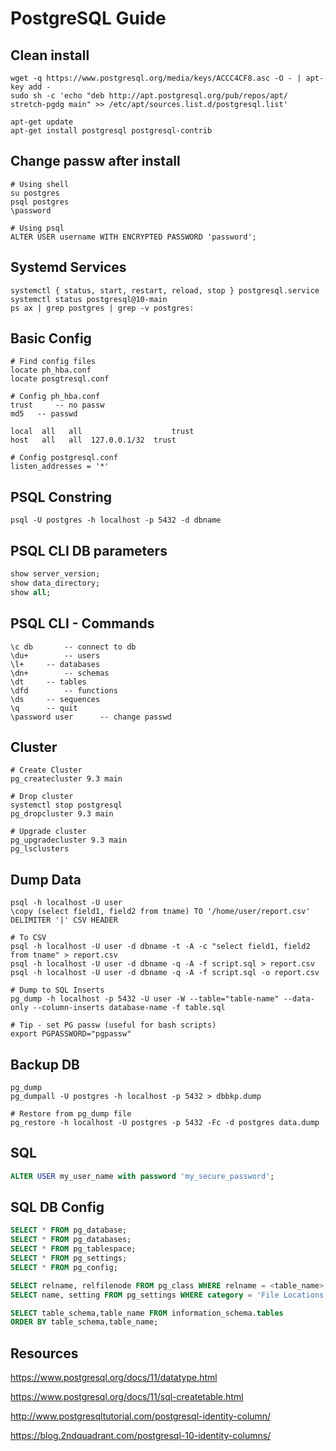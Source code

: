 # PostgreSQL Guide

## Clean install
```shell
wget -q https://www.postgresql.org/media/keys/ACCC4CF8.asc -O - | apt-key add -
sudo sh -c 'echo "deb http://apt.postgresql.org/pub/repos/apt/ stretch-pgdg main" >> /etc/apt/sources.list.d/postgresql.list'

apt-get update
apt-get install postgresql postgresql-contrib
```

## Change passw after install
```shell
# Using shell
su postgres
psql postgres
\password

# Using psql
ALTER USER username WITH ENCRYPTED PASSWORD 'password';
```

## Systemd Services
```shell
systemctl { status, start, restart, reload, stop } postgresql.service
systemctl status postgresql@10-main
ps ax | grep postgres | grep -v postgres:
```

## Basic Config
```shell
# Find config files
locate ph_hba.conf
locate posgtresql.conf

# Config ph_hba.conf
trust	  -- no passw
md5	  -- passwd

local  all   all   			        trust
host   all   all  127.0.0.1/32  trust

# Config postgresql.conf
listen_addresses = '*'
```

## PSQL Constring
```shell
psql -U postgres -h localhost -p 5432 -d dbname
```

## PSQL CLI DB parameters
```sql
show server_version;
show data_directory;
show all;
```

## PSQL CLI - Commands
```shell
\c db		-- connect to db
\du+		-- users
\l+		-- databases
\dn+		-- schemas
\dt		-- tables
\dfd		-- functions
\ds		-- sequences
\q		-- quit
\password user		-- change passwd
```

## Cluster 
```shell
# Create Cluster
pg_createcluster 9.3 main

# Drop cluster
systemctl stop postgresql 
pg_dropcluster 9.3 main

# Upgrade cluster
pg_upgradecluster 9.3 main
pg_lsclusters 
```

## Dump Data
```shell
psql -h localhost -U user 
\copy (select field1, field2 from tname) TO '/home/user/report.csv' DELIMITER '|' CSV HEADER

# To CSV
psql -h localhost -U user -d dbname -t -A -c "select field1, field2 from tname" > report.csv
psql -h localhost -U user -d dbname -q -A -f script.sql > report.csv
psql -h localhost -U user -d dbname -q -A -f script.sql -o report.csv 

# Dump to SQL Inserts 
pg_dump -h localhost -p 5432 -U user -W --table="table-name" --data-only --column-inserts database-name -f table.sql

# Tip - set PG passw (useful for bash scripts)
export PGPASSWORD="pgpassw"
```

## Backup DB
```shell
pg_dump
pg_dumpall -U postgres -h localhost -p 5432 > dbbkp.dump

# Restore from pg_dump file
pg_restore -h localhost -U postgres -p 5432 -Fc -d postgres data.dump
```

## SQL 
```sql
ALTER USER my_user_name with password 'my_secure_password';
```

## SQL DB Config
```sql
SELECT * FROM pg_database;
SELECT * FROM pg_databases;
SELECT * FROM pg_tablespace;
SELECT * FROM pg_settings;
SELECT * FROM pg_config;

SELECT relname, relfilenode FROM pg_class WHERE relname = <table_name>; 
SELECT name, setting FROM pg_settings WHERE category = 'File Locations';

SELECT table_schema,table_name FROM information_schema.tables
ORDER BY table_schema,table_name;
```

## Resources
https://www.postgresql.org/docs/11/datatype.html

https://www.postgresql.org/docs/11/sql-createtable.html

http://www.postgresqltutorial.com/postgresql-identity-column/

https://blog.2ndquadrant.com/postgresql-10-identity-columns/
